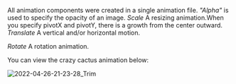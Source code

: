 All animation components were created in a single animation file.
*"Alpha"* is used to specify the opacity of an image.
*Scale* A resizing animation.When you specify pivotX and pivotY, there is a growth from the center outward.
*Translate* A vertical and/or horizontal motion.

*Rotate* A rotation animation.

You can view the crazy cactus animation below:

![2022-04-26-21-23-28_Trim](https://user-images.githubusercontent.com/103643989/165369528-a889de98-9bdf-46d2-9d3d-baf889f78573.gif)
